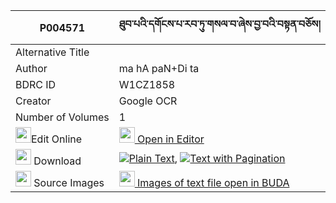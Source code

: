 |P004571|ཐུབ་པའི་དགོངས་པ་རབ་ཏུ་གསལ་བ་ཞེས་བྱ་བའི་བསྟན་བཅོས། 
| --- | --- 
|Alternative Title |
|Author| ma hA paN+Di ta
|BDRC ID | W1CZ1858
|Creator | Google OCR
|Number of Volumes| 1
|<img width="25" src="https://img.icons8.com/color/25/000000/edit-property.png">Edit Online| [<img width="25" src="https://avatars.githubusercontent.com/u/45091458?s=200&v=4"> Open in Editor](http://editor.openpecha.org/P004571)
|<img width="25" src="https://img.icons8.com/fluent/48/000000/download-2.png"/>  Download | [![](https://img.icons8.com/color/20/000000/txt.png)Plain Text](https://github.com/Openpecha/P004571/releases/download/v1/tubpa_i_gongpa_rabtu_salwa_shy_plain_P004571.zip), [![](https://img.icons8.com/color/20/000000/txt.png)Text with Pagination](https://github.com/Openpecha/P004571/releases/download/v1/tubpa_i_gongpa_rabtu_salwa_shy_pages_P004571.zip)
|<img width="25" src="https://img.icons8.com/plasticine/100/000000/pictures-folder.png"/>  Source Images | [<img width="25" src="https://library.bdrc.io/icons/BUDA-small.svg"> Images of text file open in BUDA](https://library.bdrc.io/show/bdr:W1CZ1858)